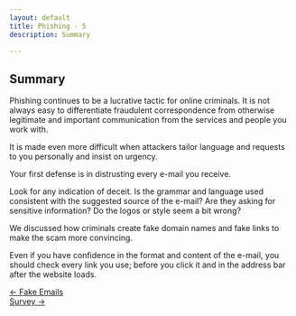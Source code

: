 ```yaml
---
layout: default
title: Phishing - 5
description: Summary

---
```

## Summary

Phishing continues to be a lucrative tactic for online criminals. It is not always easy to differentiate fraudulent correspondence from otherwise legitimate and important communication from the services and people you work with.

It is made even more difficult when attackers tailor language and requests to you personally and insist on urgency.

Your first defense is in distrusting every e-mail you receive.

Look for any indication of deceit. Is the grammar and language used consistent with the suggested source of the e-mail? Are they asking for sensitive information? Do the logos or style seem a bit wrong?

We discussed how criminals create fake domain names and fake links to make the scam more convincing.

Even if you have confidence in the format and content of the e-mail, you should check every link you use; before you click it and in the address bar after the website loads.

[← Fake Emails](./fake_emails.html "Fake Emails")  
[Survey →](./home_page.html "Survey")